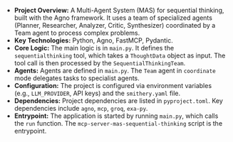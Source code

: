 - **Project Overview:** A Multi-Agent System (MAS) for sequential thinking, built with the Agno framework. It uses a team of specialized agents (Planner, Researcher, Analyzer, Critic, Synthesizer) coordinated by a Team agent to process complex problems.
- **Key Technologies:** Python, Agno, FastMCP, Pydantic.
- **Core Logic:** The main logic is in `main.py`. It defines the `sequentialthinking` tool, which takes a `ThoughtData` object as input. The tool call is then processed by the `SequentialThinkingTeam`.
- **Agents:** Agents are defined in `main.py`. The `Team` agent in `coordinate` mode delegates tasks to specialist agents.
- **Configuration:** The project is configured via environment variables (e.g., `LLM_PROVIDER`, API keys) and the `smithery.yaml` file.
- **Dependencies:** Project dependencies are listed in `pyproject.toml`. Key dependencies include `agno`, `mcp`, `groq`, `exa-py`.
- **Entrypoint:** The application is started by running `main.py`, which calls the `run` function. The `mcp-server-mas-sequential-thinking` script is the entrypoint.